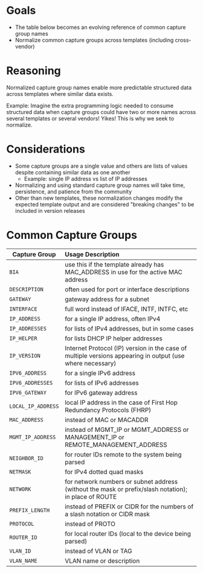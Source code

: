 # Goals

- The table below becomes an evolving reference of common capture group names
- Normalize common capture groups across templates (including cross-vendor)

# Reasoning

Normalized capture group names enable more predictable structured data across templates where similar data exists.

Example: Imagine the extra programming logic needed to consume structured data when capture groups could have two or more names across several templates or several vendors! Yikes! This is why we seek to normalize.

# Considerations

- Some capture groups are a single value and others are lists of values despite containing similar data as one another
    - Example: single IP address vs list of IP addresses
- Normalizing and using standard capture group names will take time, persistence, and patience from the community
- Other than new templates, these normalization changes modify the expected template output and are considered "breaking changes" to be included in version releases

# Common Capture Groups

| Capture Group      | Usage Description |
|--------------------|:------------------|
| `BIA`              | use this if the template already has MAC_ADDRESS in use for the active MAC address |
| `DESCRIPTION`      | often used for port or interface descriptions |
| `GATEWAY`          | gateway address for a subnet |
| `INTERFACE`        | full word instead of IFACE, INTF, INTFC, etc |
| `IP_ADDRESS`       | for a single IP address, often IPv4 |
| `IP_ADDRESSES`     | for lists of IPv4 addresses, but in some cases |
| `IP_HELPER`        | for lists DHCP IP helper addresses |
| `IP_VERSION`       | Internet Protocol (IP) version in the case of multiple versions appearing in output (use where necessary) |
| `IPV6_ADDRESS`     | for a single IPv6 address |
| `IPV6_ADDRESSES`   | for lists of IPv6 addresses |
| `IPV6_GATEWAY`     | for IPv6 gateway address |
| `LOCAL_IP_ADDRESS` | local IP address in the case of First Hop Redundancy Protocols (FHRP)
| `MAC_ADDRESS`      | instead of MAC or MACADDR |
| `MGMT_IP_ADDRESS`  | instead of MGMT_IP or MGMT_ADDRESS or MANAGEMENT_IP or REMOTE_MANAGEMENT_ADDRESS |
| `NEIGHBOR_ID`      | for router IDs remote to the system being parsed |
| `NETMASK`          | for IPv4 dotted quad masks |
| `NETWORK`          | for network numbers or subnet address (without the mask or prefix/slash notation); in place of ROUTE |
| `PREFIX_LENGTH`    | instead of PREFIX or CIDR for the numbers of a slash notation or CIDR mask |
| `PROTOCOL`         | instead of PROTO |
| `ROUTER_ID`        | for local router IDs (local to the device being parsed) |
| `VLAN_ID`          | instead of VLAN or TAG |
| `VLAN_NAME`        | VLAN name or description |

